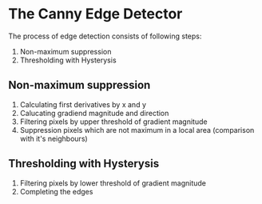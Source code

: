 # The Canny Edge Detector
The process of edge detection consists of following steps:
1. Non-maximum suppression
2. Thresholding with Hysterysis

## Non-maximum suppression

1. Calculating first derivatives by x and y
2. Calucating gradiend magnitude and direction
3. Filtering pixels by upper threshold of gradient magnitude
4. Suppression pixels which are not maximum in a local area (comparison with it's neighbours)

## Thresholding with Hysterysis

1. Filtering pixels by lower threshold of gradient magnitude
2. Completing the edges
